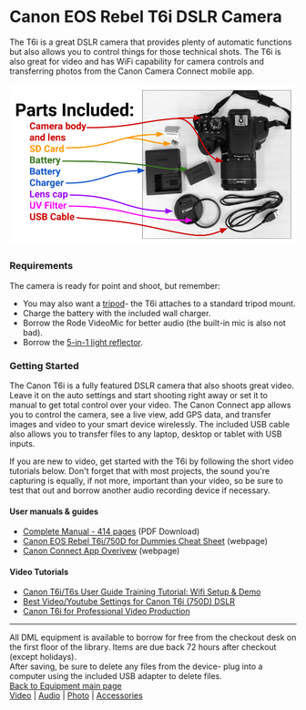 # Canon EOS Rebel T6i DSLR Camera

The T6i is a great DSLR camera that provides plenty of automatic functions but also allows you to control things for those technical shots. The T6i is also great for video and has WiFi capability for camera controls and transferring photos from the Canon Camera Connect mobile app.

![alt text](https://raw.githubusercontent.com/hsudml/equipment/master/images/canonT6iParts.png "Canon EOS Rebel T6i DSLR Camera and accessories")

### Requirements

The camera is ready for point and shoot, but remember:
* You may also want a [tripod](https://humboldt-primo.hosted.exlibrisgroup.com/primo-explore/search?query=any,contains,digital%20media%20equipment%20tripod&tab=books_csu&search_scope=01CALS&sortby=rank&vid=01CALS_HUL&facet=local3,include,Circulation%20Desk,%20first%20floor$$I01CALS_HUL&lang=en_US&offset=0)- the T6i attaches to a standard tripod mount.
* Charge the battery with the included wall charger.
* Borrow the Rode VideoMic for better audio (the built-in mic is also not bad).
* Borrow the [5-in-1 light reflector](https://humboldt-primo.hosted.exlibrisgroup.com/primo-explore/fulldisplay?docid=01CALS_ALMA999647552102909&context=L&vid=01CALS_HUL&search_scope=01CALS&tab=books_csu&lang=en_US).

### Getting Started
The Canon T6i is a fully featured DSLR camera that also shoots great video. Leave it on the auto settings and start shooting right away or set it to manual to get total control over your video. The Canon Connect app allows you to control the camera, see a live view, add GPS data, and transfer images and video to your smart device wirelessly. The included USB cable also allows you to transfer files to any laptop, desktop or tablet with USB inputs. 

If you are new to video, get started with the T6i by following the short video tutorials below. Don't forget that with most projects, the sound you're capturing is equally, if not more, important than your video, so be sure to test that out and borrow another audio recording device if necessary. 

#### User manuals & guides

* [Complete Manual - 414 pages](http://gdlp01.c-wss.com/gds/4/0300018254/02/eos-rebelt6i-750d-im2-en.pdf) (PDF Download)
* [Canon EOS Rebel T6i/750D for Dummies Cheat Sheet](http://www.dummies.com/photography/cameras/canon-camera/canon-eos-rebel-t6i750d-for-dummies-cheat-sheet/) (webpage)
* [Canon Connect App Overivew](https://www.usa.canon.com/internet/portal/us/home/explore/solutions-services/mobile-apps/camera-connect) (webpage)

#### Video Tutorials
* [Canon T6i/T6s User Guide Training Tutorial: Wifi Setup & Demo](https://youtu.be/pO0VWTeJ9a4)
* [Best Video/Youtube Settings for Canon T6i (750D) DSLR](https://youtu.be/g3XS1CBznk4)
* [Canon T6i for Professional Video Production](https://youtu.be/LXkDCtL2i50)

---
All DML equipment is available to borrow for free from the checkout desk on the first floor of the library. Items are due back 72 hours after checkout (except holidays).  
After saving, be sure to delete any files from the device- plug into a computer using the included USB adapter to delete files.    
[Back to Equipment main page](https://github.com/hsudml/equipment)    
[Video](https://github.com/hsudml/equipment/video/) | [Audio]() | [Photo]() | [Accessories]()   
